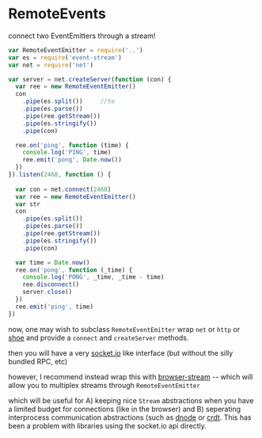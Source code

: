# RemoteEvents

connect two EventEmitters through a stream!

``` js
var RemoteEventEmitter = require('..')
var es = require('event-stream')
var net = require('net')

var server = net.createServer(function (con) {
  var ree = new RemoteEventEmitter()
  con
    .pipe(es.split())     //to
    .pipe(es.parse())
    .pipe(ree.getStream())
    .pipe(es.stringify())
    .pipe(con)

  ree.on('ping', function (time) {
    console.log('PING', time)
    ree.emit('pong', Date.now())
  })
}).listen(2468, function () {
 
  var con = net.connect(2468)
  var ree = new RemoteEventEmitter()
  var str
  con
    .pipe(es.split())
    .pipe(es.parse())    
    .pipe(ree.getStream())
    .pipe(es.stringify())
    .pipe(con)

  var time = Date.now()
  ree.on('pong', function (_time) {
    console.log('PONG', _time, _time - time)
    ree.disconnect()
    server.close()
  })
  ree.emit('ping', time)
})

```

now, one may wish to subclass `RemoteEventEmitter` wrap `net` or `http` or [shoe](http://github.com/substack/shoe) and provide a `connect` and `createServer` methods.

then you will have a very [socket.io](http://socket.io) like interface (but without the silly bundled RPC, etc)

however, I recommend instead wrap this with [browser-stream](http://github.com/dominictarr/browser-stream) -- which will allow you to multiplex streams through `RemoteEventEmitter`

which will be useful for A) keeping nice `Stream` abstractions when you have a limited budget for connections (like in the browser) and B) seperating interprocess communication abstractions (such as [dnode](http://github.com/substack/dnode) or [crdt](http://github.com/dominictarr/crdt). This has been a problem with libraries using the socket.io api directly.



